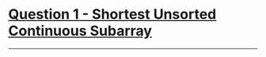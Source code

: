 # [Question 1 - Shortest Unsorted Continuous Subarray](https://leetcode.com/problems/shortest-unsorted-continuous-subarray/)
---
